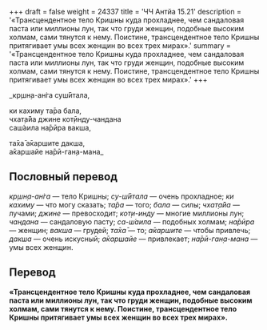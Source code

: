 +++
draft = false
weight = 24337
title = 'ЧЧ Антйа 15.21'
description = '«Трансцендентное тело Кришны куда прохладнее, чем сандаловая паста или миллионы лун, так что груди женщин, подобные высоким холмам, сами тянутся к нему. Поистине, трансцендентное тело Кришны притягивает умы всех женщин во всех трех мирах».'
summary = '«Трансцендентное тело Кришны куда прохладнее, чем сандаловая паста или миллионы лун, так что груди женщин, подобные высоким холмам, сами тянутся к нему. Поистине, трансцендентное тело Кришны притягивает умы всех женщин во всех трех мирах».'
+++

_кр̣шн̣а-ан̇га суш́ӣтала,  
  
ки кахиму та̄ра бала,  
чхат̣а̄йа джине кот̣ӣнду-чандана  
саш́аила на̄рӣра вакша,  
  
та̄ха̄ а̄каршите дакша,  
а̄каршайе на̄рӣ-ган̣а-мана_

## Пословный перевод

_кр̣шн̣а_\-_ан̇га_ — тело Кришны; _су_\-_ш́ӣтала_ — очень прохладное; _ки_ _кахиму_ — что могу сказать; _та̄ра_ — того; _бала_ — силы; _чхат̣а̄йа_ — лучами; _джине_ — превосходит; _кот̣и_\-_инду_ — многие миллионы лун; _чандана_ — сандаловую пасту; _са_\-_ш́аила_ — подобных холмам; _на̄рӣра_ — женщин; _вакша_ — грудей; _та̄ха̄_ — то; _а̄каршите_ — чтобы привлечь; _дакша_ — очень искусный; _а̄каршайе_ — привлекает; _на̄рӣ_\-_ган̣а_\-_мана_ — умы всех женщин.

## Перевод

**«Трансцендентное тело Кришны куда прохладнее, чем сандаловая паста или миллионы лун, так что груди женщин, подобные высоким холмам, сами тянутся к нему. Поистине, трансцендентное тело Кришны притягивает умы всех женщин во всех трех мирах».**
